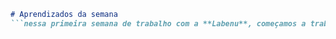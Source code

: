 ```markdown
# Aprendizados da semana
```nessa primeira semana de trabalho com a **Labenu**, começamos a trabalhar com o básico da programação. Primeiramente, foi nós apresentado o terminal, chorei com o git e agora estamos no VS Code, que já achei o mais simpático dos três.